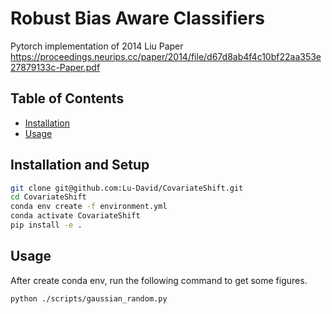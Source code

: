 # Robust Bias Aware Classifiers

Pytorch implementation of 2014 Liu Paper https://proceedings.neurips.cc/paper/2014/file/d67d8ab4f4c10bf22aa353e27879133c-Paper.pdf 

## Table of Contents

- [Installation](#installation)
- [Usage](#usage)

## Installation and Setup

```sh
git clone git@github.com:Lu-David/CovariateShift.git
cd CovariateShift
conda env create -f environment.yml
conda activate CovariateShift
pip install -e .
```

## Usage
After create conda env, run the following command to get some figures.
```sh
python ./scripts/gaussian_random.py
```
